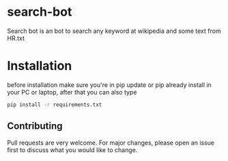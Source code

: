 # search-bot
Search bot is an bot to search any keyword at wikipedia and some text from HR.txt

# Installation
before installation make sure you're in pip update or pip already install in your PC or laptop, after that you can also type
```bash
pip install -r requirements.txt
```
## Contributing
Pull requests are very welcome. For major changes, please open an issue first to discuss what you would like to change.

